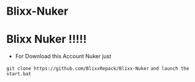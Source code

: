 # Blixx-Nuker

# Blixx Nuker !!!!!

- For Download this Account Nuker just

`git clone https://github.com/BlixxRepack/Blixx-Nuker`
`and launch the start.bat`
